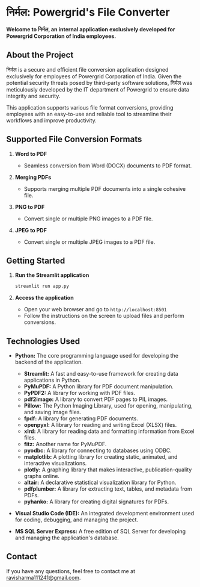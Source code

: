 # निर्मल: Powergrid's File Converter

**Welcome to निर्मल, an internal application exclusively developed for Powergrid Corporation of India employees.**

## About the Project

निर्मल is a secure and efficient file conversion application designed exclusively for employees of Powergrid Corporation of India. Given the potential security threats posed by third-party software solutions, निर्मल was meticulously developed by the IT department of Powergrid to ensure data integrity and security.

This application supports various file format conversions, providing employees with an easy-to-use and reliable tool to streamline their workflows and improve productivity.

## Supported File Conversion Formats

1. **Word to PDF**
   - Seamless conversion from Word (DOCX) documents to PDF format.

2. **Merging PDFs**
   - Supports merging multiple PDF documents into a single cohesive file.

3. **PNG to PDF**
   - Convert single or multiple PNG images to a PDF file.

4. **JPEG to PDF**
   - Convert single or multiple JPEG images to a PDF file.

## Getting Started

1. **Run the Streamlit application**
   ```sh
   streamlit run app.py
   ```

2. **Access the application**
   - Open your web browser and go to `http://localhost:8501`
   - Follow the instructions on the screen to upload files and perform conversions.

## Technologies Used

- **Python:** The core programming language used for developing the backend of the application.
  - **Streamlit:** A fast and easy-to-use framework for creating data applications in Python.
  - **PyMuPDF:** A Python library for PDF document manipulation.
  - **PyPDF2:** A library for working with PDF files.
  - **pdf2image:** A library to convert PDF pages to PIL images.
  - **Pillow:** The Python Imaging Library, used for opening, manipulating, and saving image files.
  - **fpdf:** A library for generating PDF documents.
  - **openpyxl:** A library for reading and writing Excel (XLSX) files.
  - **xlrd:** A library for reading data and formatting information from Excel files.
  - **fitz:** Another name for PyMuPDF.
  - **pyodbc:** A library for connecting to databases using ODBC.
  - **matplotlib:** A plotting library for creating static, animated, and interactive visualizations.
  - **plotly:** A graphing library that makes interactive, publication-quality graphs online.
  - **altair:** A declarative statistical visualization library for Python.
  - **pdfplumber:** A library for extracting text, tables, and metadata from PDFs.
  - **pyhanko:** A library for creating digital signatures for PDFs.

- **Visual Studio Code (IDE):** An integrated development environment used for coding, debugging, and managing the project.
- **MS SQL Server Express:** A free edition of SQL Server for developing and managing the application's database.


## Contact

If you have any questions, feel free to contact me at [ravisharma111241@gmail.com](mailto:ravisharma111241@gmail.com).








